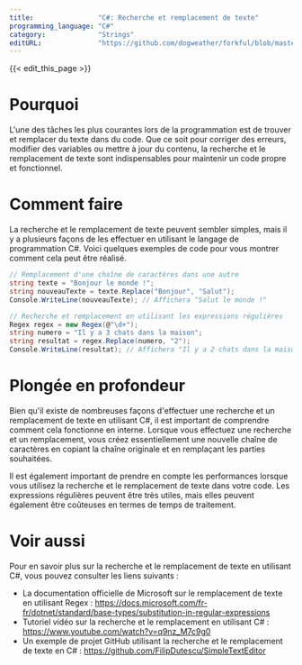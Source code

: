 ```yaml
---
title:                "C#: Recherche et remplacement de texte"
programming_language: "C#"
category:             "Strings"
editURL:              "https://github.com/dogweather/forkful/blob/master/content/fr/c-sharp/searching-and-replacing-text.md"
---
```


{{< edit_this_page >}}

# Pourquoi

L'une des tâches les plus courantes lors de la programmation est de trouver et remplacer du texte dans du code. Que ce soit pour corriger des erreurs, modifier des variables ou mettre à jour du contenu, la recherche et le remplacement de texte sont indispensables pour maintenir un code propre et fonctionnel.

# Comment faire

La recherche et le remplacement de texte peuvent sembler simples, mais il y a plusieurs façons de les effectuer en utilisant le langage de programmation C#. Voici quelques exemples de code pour vous montrer comment cela peut être réalisé.

```C#
// Remplacement d'une chaîne de caractères dans une autre
string texte = "Bonjour le monde !";
string nouveauTexte = texte.Replace("Bonjour", "Salut");
Console.WriteLine(nouveauTexte); // Affichera "Salut le monde !"

// Recherche et remplacement en utilisant les expressions régulières
Regex regex = new Regex(@"\d+");
string numero = "Il y a 3 chats dans la maison";
string resultat = regex.Replace(numero, "2");
Console.WriteLine(resultat); // Affichera "Il y a 2 chats dans la maison"
```

# Plongée en profondeur

Bien qu'il existe de nombreuses façons d'effectuer une recherche et un remplacement de texte en utilisant C#, il est important de comprendre comment cela fonctionne en interne. Lorsque vous effectuez une recherche et un remplacement, vous créez essentiellement une nouvelle chaîne de caractères en copiant la chaîne originale et en remplaçant les parties souhaitées.

Il est également important de prendre en compte les performances lorsque vous utilisez la recherche et le remplacement de texte dans votre code. Les expressions régulières peuvent être très utiles, mais elles peuvent également être coûteuses en termes de temps de traitement.

# Voir aussi

Pour en savoir plus sur la recherche et le remplacement de texte en utilisant C#, vous pouvez consulter les liens suivants :

- La documentation officielle de Microsoft sur le remplacement de texte en utilisant Regex : https://docs.microsoft.com/fr-fr/dotnet/standard/base-types/substitution-in-regular-expressions
- Tutoriel vidéo sur la recherche et le remplacement en utilisant C# : https://www.youtube.com/watch?v=q9nz_M7c9g0
- Un exemple de projet GitHub utilisant la recherche et le remplacement de texte en C# : https://github.com/FilipDutescu/SimpleTextEditor